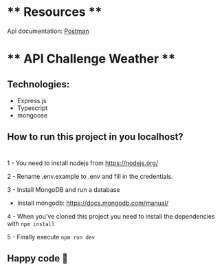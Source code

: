 # ** Resources **

Api documentation:
[Postman](https://documenter.getpostman.com/view/11619383/2s8Z75T9xH)

# ** API Challenge Weather **

## Technologies:

- Express.js
- Typescript
- mongoose

## How to run this project in you localhost?

#

1 - You need to install nodejs from https://nodejs.org/

2 - Rename .env.example to .env and fill in the credentials.

<!-- The defaults is enough to make the API run. -->

3 - Install MongoDB and run a database

- Install mongodb: https://docs.mongodb.com/manual/

4 - When you've cloned this project you need to install the dependencies with `npm install`

5 - Finally execute `npm run dev`

## Happy code 🍻 <br>
